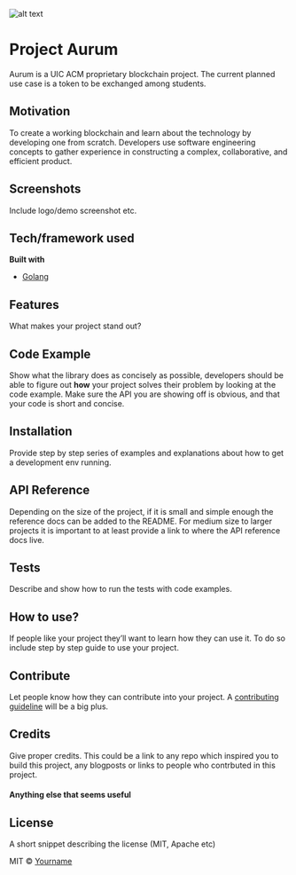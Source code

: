 ![alt text](https://user-images.githubusercontent.com/11654917/53290497-90675000-3772-11e9-9f4b-8ddd29b38871.png)

Project Aurum
=============
Aurum is a UIC ACM proprietary blockchain project. The current planned use case is a token to be exchanged among students.

## Motivation
To create a working blockchain and learn about the technology by developing one from scratch. Developers use software engineering concepts to gather experience in constructing a complex, collaborative, and efficient product.
 
## Screenshots
Include logo/demo screenshot etc.

## Tech/framework used

<b>Built with</b>
- [Golang](https://golang.org/)

## Features
What makes your project stand out?

## Code Example
Show what the library does as concisely as possible, developers should be able to figure out **how** your project solves their problem by looking at the code example. Make sure the API you are showing off is obvious, and that your code is short and concise.

## Installation
Provide step by step series of examples and explanations about how to get a development env running.

## API Reference

Depending on the size of the project, if it is small and simple enough the reference docs can be added to the README. For medium size to larger projects it is important to at least provide a link to where the API reference docs live.

## Tests
Describe and show how to run the tests with code examples.

## How to use?
If people like your project they’ll want to learn how they can use it. To do so include step by step guide to use your project.

## Contribute

Let people know how they can contribute into your project. A [contributing guideline](https://github.com/zulip/zulip-electron/blob/master/CONTRIBUTING.md) will be a big plus.

## Credits
Give proper credits. This could be a link to any repo which inspired you to build this project, any blogposts or links to people who contrbuted in this project. 

#### Anything else that seems useful

## License
A short snippet describing the license (MIT, Apache etc)

MIT © [Yourname]()
